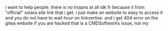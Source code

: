 i want to help people.
there is no trojans at all
idk fr because it from "official" solara site link that i get.
i just make an website to easy to access it and you do not have to wait hour on linkvertise.
and i get 404 error on the gitea website
if you are hacked that is a CMDSoftworks issue, not my
